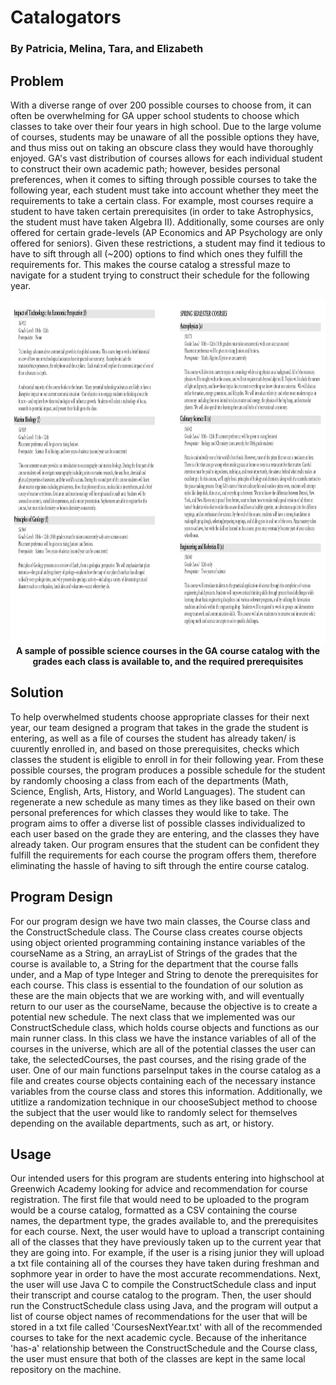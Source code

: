 # Catalogators 
### By Patricia, Melina, Tara, and Elizabeth

## Problem
With a diverse range of over 200 possible courses to choose from, it can often be overwhelming for GA upper school students to choose which classes to take over their four years in high school. Due to the large volume of courses, students may be unaware of all the possible options they have, and thus miss out on taking an obscure class they would have thoroughly enjoyed.
GA's vast distribution of courses allows for each individual student to construct their own academic path; however, besides personal preferences, when it comes to sifting through possible courses to take the following year, each student must take into account whether they meet the requirements to take a certain class. For example, most courses require a student to have taken certain prerequisites (in order to take Astrophysics, the student must have taken Algebra II). Additionally, some courses are only offered for certain grade-levels (AP Economics and AP Psychology are only offered for seniors). Given these restrictions, a student may find it tedious to have to sift through all (~200) options to find which ones they fulfill the requirements for. This makes the course catalog a stressful maze to navigate for a student trying to construct their schedule for the following year.

<img src="UpdatedCourseCatalogImage.jpg" width="800" height="550">
<figcaption align = "center"><b>A sample of possible science courses in the GA course catalog with the grades each class is available to, and the required prerequisites</b></figcaption>

## Solution
To help overwhelmed students choose appropriate classes for their next year, our team designed a program that takes in the grade the student is entering, as well as a file of courses the student has already taken/ is cuurently enrolled in, and based on those prerequisites, checks which classes the student is eligible to enroll in for their following year. From these possible courses, the program produces a possible schedule for the student by randomly choosing a class from each of the departments (Math, Science, English, Arts, History, and World Languages). The student can regenerate a new schedule as many times as they like based on their own personal preferences for which classes they would like to take. The program aims to offer a diverse list of possible classes individualized to each user based on the grade they are entering, and the classes they have already taken. Our program ensures that the student can be confident they fulfill the requirements for each course the program offers them, therefore eliminating the hassle of having to sift through the entire course catalog.

## Program Design
For our program design we have two main classes, the Course class and the ConstructSchedule class. The Course class creates course objects using object oriented programming containing instance variables of the courseName as a String, an arrayList of Strings of the grades that the course is available to, a String for the department that the course falls under, and a Map of type Integer and String to denote the prerequisites for each course. This class is essential to the foundation of our solution as these are the main objects that we are working with, and will eventually return to our user as the courseName, because the objective is to create a potential new schedule. The next class that we implemented was our ConstructSchedule class, which holds course objects and functions as our main runner class. In this class we have the instance variables of all of the courses in the universe, which are all of the potential classes the user can take, the selectedCourses, the past courses, and the rising grade of the user. One of our main functions parseInput takes in the course catalog as a file and creates course objects containing each of the necessary instance variables from the course class and stores this information. Additionally, we utitlize a randomization technique in our chooseSubject method to choose the subject that the user would like to randomly select for themselves depending on the available departments, such as art, or history.

## Usage
Our intended users for this program are students entering into highschool at Greenwich Academy looking for advice and recommendation for course registration. The first file that would need to be uploaded to the program would be a course catalog, formatted as a CSV containing the course names, the department type, the grades available to, and the prerequisites for each course. Next, the user would have to upload a transcript containing all of the classes that they have previously taken up to the current year that they are going into. For example, if the user is a rising junior they will upload a txt file containing all of the courses they have taken during freshman and sophmore year in order to have the most accurate recommendations. Next, the user will use Java C to compile the ConstructSchedule class and input their transcript and course catalog to the program. Then, the user should run the ConstructSchedule class using Java, and the program will output a list of course object names of recommendations for the user that will be stored in a txt file called 'CoursesNextYear.txt' with all of the recommended courses to take for the next academic cycle. Because of the inheritance 'has-a' relationship between the ConstructSchedule and the Course class, the user must ensure that both of the classes are kept in the same local repository on the machine.

